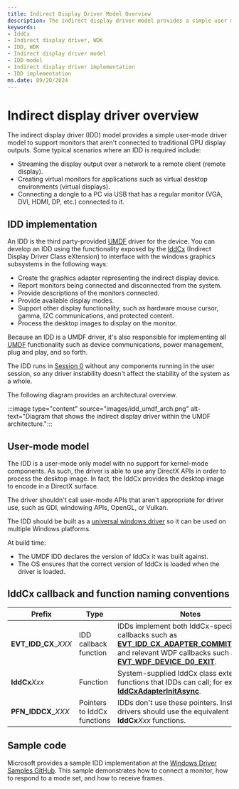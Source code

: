 ```yaml
---
title: Indirect Display Driver Model Overview
description: The indirect display driver model provides a simple user mode driver model to support monitors that aren't connected to traditional GPU display outputs.
keywords:
- IddCx
- Indirect display driver, WDK
- IDD, WDK
- Indirect display driver model
- IDD model
- Indirect display driver implementation
- IDD implementation
ms.date: 09/20/2024
---
```


# Indirect display driver overview

The indirect display driver (IDD) model provides a simple user-mode driver model to support monitors that aren't connected to traditional GPU display outputs. Some typical scenarios where an IDD is required include:

* Streaming the display output over a network to a remote client (remote display).
* Creating virtual monitors for applications such as virtual desktop environments (virtual displays).
* Connecting a dongle to a PC via USB that has a regular monitor (VGA, DVI, HDMI, DP, etc.) connected to it.

## IDD implementation

An IDD is the third party-provided [UMDF](../wdf/umdf-driver-host-process.md) driver for the device. You can develop an IDD using the functionality exposed by the [IddCx](/windows-hardware/drivers/ddi/iddcx/) (Indirect Display Driver Class eXtension) to interface with the windows graphics subsystems in the following ways:

* Create the graphics adapter representing the indirect display device.
* Report monitors being connected and disconnected from the system.
* Provide descriptions of the monitors connected.
* Provide available display modes.
* Support other display functionality, such as hardware mouse cursor, gamma, I2C communications, and protected content.
* Process the desktop images to display on the monitor.

Because an IDD is a UMDF driver, it's also responsible for implementing all [UMDF](../wdf/overview-of-the-umdf.md) functionality such as device communications, power management, plug and play, and so forth.

The IDD runs in [Session 0](../wdf/session-zero-guidelines-for-umdf-drivers.md) without any components running in the user session, so any driver instability doesn't affect the stability of the system as a whole.

The following diagram provides an architectural overview.

:::image type="content" source="images/idd_umdf_arch.png" alt-text="Diagram that shows the indirect display driver within the UMDF architecture.":::

## User-mode model

The IDD is a user-mode only model with no support for kernel-mode components. As such, the driver is able to use any DirectX APIs in order to process the desktop image. In fact, the IddCx provides the desktop image to encode in a DirectX surface.

The driver shouldn't call user-mode APIs that aren't appropriate for driver use, such as GDI, windowing APIs, OpenGL, or Vulkan.

The IDD should be built as a [universal windows driver](../gettingstarted/writing-a-umdf-driver-based-on-a-template.md) so it can be used on multiple Windows platforms.

At build time:

* The UMDF IDD declares the version of IddCx it was built against.
* The OS ensures that the correct version of IddCx is loaded when the driver is loaded.

## IddCx callback and function naming conventions

| Prefix | Type | Notes |
| ------ | ---- | ----- |
| **EVT_IDD_CX**\_*XXX* | IDD callback function | IDDs implement both IddCx-specific callbacks such as [**EVT_IDD_CX_ADAPTER_COMMIT_MODES**](/windows-hardware/drivers/ddi/iddcx/nc-iddcx-evt_idd_cx_adapter_commit_modes), and relevant WDF callbacks such as [**EVT_WDF_DEVICE_D0_EXIT**](/windows-hardware/drivers/ddi/wdfdevice/nc-wdfdevice-evt_wdf_device_d0_exit). |
| **IddCx***Xxx* | Function | System-supplied IddCx class extension functions that IDDs can call; for example, [**IddCxAdapterInitAsync**](/windows-hardware/drivers/ddi/iddcx/nf-iddcx-iddcxadapterinitasync). |
| **PFN_IDDCX**\_*XXX* | Pointers to IddCx functions | IDDs don't use these pointers. Instead, drivers should use the equivalent **IddCx***Xxx* functions. |

## Sample code

Microsoft provides a sample IDD implementation at the [Windows Driver Samples GitHub](https://github.com/Microsoft/Windows-driver-samples/tree/main/video/IndirectDisplay). This sample demonstrates how to connect a monitor, how to respond to a mode set, and how to receive frames.
